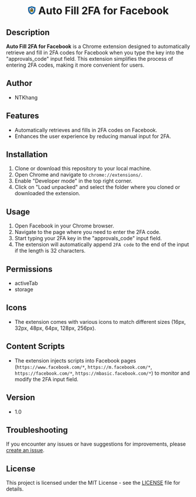 <h1 align="center"><img src="./images/icon512.png" width="22px"> Auto Fill 2FA for Facebook</h1>

## Description

**Auto Fill 2FA for Facebook** is a Chrome extension designed to automatically retrieve and fill in 2FA codes for Facebook when you type the key into the "approvals_code" input field. This extension simplifies the process of entering 2FA codes, making it more convenient for users.

## Author

- NTKhang

## Features

- Automatically retrieves and fills in 2FA codes on Facebook.
- Enhances the user experience by reducing manual input for 2FA.

## Installation

1. Clone or download this repository to your local machine.
2. Open Chrome and navigate to `chrome://extensions/`.
3. Enable "Developer mode" in the top right corner.
4. Click on "Load unpacked" and select the folder where you cloned or downloaded the extension.

## Usage

1. Open Facebook in your Chrome browser.
2. Navigate to the page where you need to enter the 2FA code.
3. Start typing your 2FA key in the "approvals_code" input field.
4. The extension will automatically append `2FA code` to the end of the input if the length is 32 characters.

## Permissions

- activeTab
- storage

## Icons

- The extension comes with various icons to match different sizes (16px, 32px, 48px, 64px, 128px, 256px).

## Content Scripts

- The extension injects scripts into Facebook pages (`https://www.facebook.com/*`, `https://m.facebook.com/*`, `https://facebook.com/*`, `https://mbasic.facebook.com/*`) to monitor and modify the 2FA input field.

## Version

- 1.0

## Troubleshooting

If you encounter any issues or have suggestions for improvements, please [create an issue](https://github.com/ntkhang03/Auto-Fill-2FA-Facebook/issues).

## License

This project is licensed under the MIT License - see the [LICENSE](./LICENSE) file for details.
